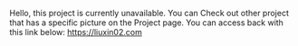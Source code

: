 Hello, this project is currently unavailable. You can Check out other project that has a specific picture on the Project page.
You can access back with this link below:
https://liuxin02.com


